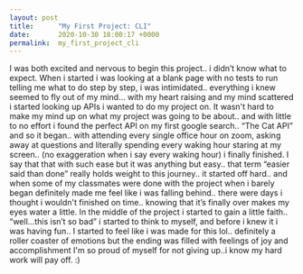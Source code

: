 ```yaml
---
layout: post
title:      "My First Project: CLI"
date:       2020-10-30 18:00:17 +0000
permalink:  my_first_project_cli
---
```




I was both excited and nervous to begin this project.. i didn’t know what to expect. When i started i was looking at a blank page with no tests to run telling me what to do step by step, i was intimidated.. everything i knew seemed to fly out of my mind… with my heart raising and my mind scattered i started looking up APIs i wanted to do my project on. It wasn't hard to make my mind up on what my project was going to be about.. and with little to no effort i found the perfect API on my first google search.. “The Cat API” and so it began.. with attending every single office hour on zoom, asking away at questions and literally spending every waking hour staring at my screen.. (no exaggeration when i say every waking hour) i finally finished. I say that that with such ease but it was anything but easy.. that term “easier said than done” really holds weight to this journey.. it started off hard.. and when some of my classmates were done with the project when i barely began definitely made me feel like i was falling behind.. there were days i thought i wouldn't finished on time.. knowing that it’s finally over makes my eyes water a little. In the middle of the project i started to gain a little faith.. “well…this isn’t so bad” i started to think to myself, and before i knew it i was having fun.. I started to feel like i was made for this lol.. definitely a roller coaster of emotions but the ending was filled with feelings of joy and accomplishment I'm so proud of myself for not giving up..i know my hard work will pay off. :)
